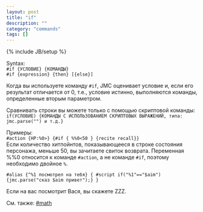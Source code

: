 ```yaml
---
layout: post
title: "if"
description: ""
category: "commands"
tags: []
---
```

{% include JB/setup %}

Syntax:  
`#if {УСЛОВИЕ} {КОМАНДЫ}`  
`#if {expression} {then} [{else}]`

Когда вы используете команду `#if`, JMC оценивает условие и, если его результат отличается от 0, т.е., условие истинно, выполняются команды, определенные вторым параметром.

Сравнивать строки вы можете только с помощью скриптовой команды:  
`if(УСЛОВИЕ) {КОМАНДЫ С ИСПОЛЬЗОВАНИЕМ СКРИПТОВЫХ ВЫРАЖЕНИЙ, типа: jmc.parse("") и т.д.}`

Примеры:  
`#action {HP:%0>} {#if { %%0<50 } {recite recall}}`  
Если количество хитпойнтов, показывающееся в строке состояния персонажа, меньше 50, вы зачитаете свиток возврата. 
Переменная %%0 относится к команде `#action`, а не команде `#if`, поэтому необходимо двойное `%`.

`#alias {^%1 посмотрел на тебя} { #script if("%1"=="$aim") {jmc.parse("сказ $aim привет");} }`

Если на вас посмотрит Вася, вы скажете ZZZ.

См. также: [#math](#math)
